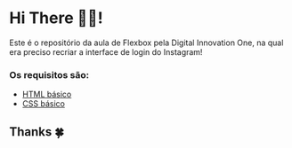 # Hi There 👩‍💻! 

Este é o repositório da aula de Flexbox pela Digital Innovation One, na qual era preciso recriar a interface de login do Instagram! 

### Os requisitos são:
* [HTML básico](https://www.w3schools.com/html/)
* [CSS básico](https://developer.mozilla.org/pt-BR/docs/Web/CSS)

## Thanks 🍀
